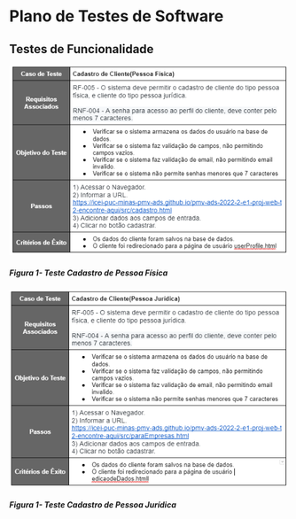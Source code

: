 # Plano de Testes de Software

## Testes de Funcionalidade

<p align="center"> 
  <img src="img/testes/CadastroPessoaFisica.PNG" width="1000">
</p>

##### _Figura 1- Teste Cadastro de Pessoa Física_

<p align="center"> 
  <img src="img/testes/CadastroPessoaJuridica.PNG" width="1000">
</p>

##### _Figura 1- Teste Cadastro de Pessoa Jurídica_
